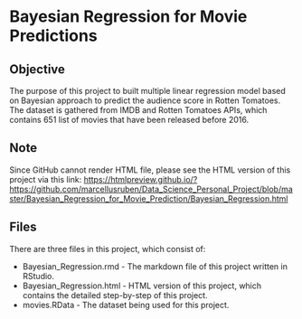 # Bayesian Regression for Movie Predictions

## Objective

The purpose of this project to built multiple linear regression model based on Bayesian approach to predict the audience score in Rotten Tomatoes. The dataset is gathered from IMDB and Rotten Tomatoes APIs, which contains 651 list of movies that have been released before 2016.

## Note

Since GitHub cannot render HTML file, please see the HTML version of this project via this link: https://htmlpreview.github.io/?https://github.com/marcellusruben/Data_Science_Personal_Project/blob/master/Bayesian_Regression_for_Movie_Prediction/Bayesian_Regression.html

## Files

There are three files in this project, which consist of:
- Bayesian_Regression.rmd - The markdown file of this project written in RStudio.
- Bayesian_Regression.html - HTML version of this project, which contains the detailed step-by-step of this project.
- movies.RData - The dataset being used for this project.
